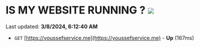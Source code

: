 # IS MY WEBSITE RUNNING ? [![](https://img.shields.io/static/v1?label=Sponsor&message=%E2%9D%A4&logo=GitHub&color=%23fe8e86)](https://github.com/sponsors/<username>)

Last updated: **3/8/2024, 6:12:40 AM**

- `GET` [https://youssefservice.me](https://youssefservice.me) - **Up** (167ms)
